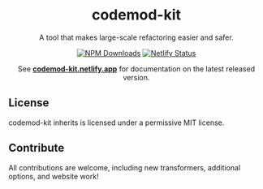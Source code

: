 <h1 align="center">codemod-kit</h1>

<p align="center">A tool that makes large-scale refactoring easier and safer.</p>

<p align="center">
    <a href="https://www.npmjs.com/package/codemod-kit"><img src="https://img.shields.io/npm/dm/codemod-kit.svg?style=round-square" alt="NPM Downloads" /></a>
    <a href="https://app.netlify.com/sites/codemod-kit/deploys"><img src="https://api.netlify.com/api/v1/badges/7eac2245-08bd-431a-8a0f-1d32f594f9c6/deploy-status" alt="Netlify Status" /></a>
</p>

<p align="center">
  See <strong><a href="https://codemod-kit.netlify.app">codemod-kit.netlify.app</a></strong> for documentation on the latest released version.
</p>

## License

codemod-kit inherits is licensed under a permissive MIT license.

## Contribute

All contributions are welcome, including new transformers, additional options, and website work!
